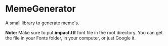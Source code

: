 MemeGenerator
=============

A small library to generate meme's.

**Note:** Make sure to put **impact.ttf** font file in the root directory. You can get the file in your Fonts folder, in your computer, or just Google it.
